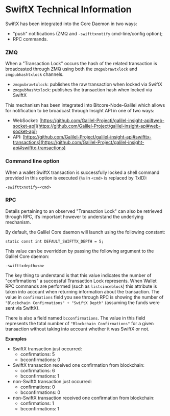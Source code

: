 # SwiftX Technical Information

SwiftX has been integrated into the Core Daemon in two ways:

* "push" notifications (ZMQ and `-swifttxnotify` cmd-line/config option);
* RPC commands.

### ZMQ

When a "Transaction Lock" occurs the hash of the related transaction is
broadcasted through ZMQ using both the `zmqpubrawtxlock` and `zmqpubhashtxlock`
channels.

* `zmqpubrawtxlock`: publishes the raw transaction when locked via SwiftX
* `zmqpubhashtxlock`: publishes the transaction hash when locked via SwiftX

This mechanism has been integrated into Bitcore-Node-Galilel which allows for
notification to be broadcast through Insight API in one of two ways:

* WebSocket: [https://github.com/Galilel-Projecti/galilel-insight-api#web-socket-api](https://github.com/Galilel-Project/galilel-insight-api#web-socket-api) 
* API: [https://github.com/Galilel-Project/galilel-insight-api#swifttx-transactions](https://github.com/Galilel-Project/galilel-insight-api#swifttx-transactions) 

### Command line option

When a wallet SwiftX transaction is successfully locked a shell command
provided in this option is executed (`%s` in `<cmd>` is replaced by TxID):

```
-swifttxnotify=<cmd>
```

### RPC

Details pertaining to an observed "Transaction Lock" can also be retrieved
through RPC, it’s important however to understand the underlying mechanism.

By default, the Galilel Core daemon will launch using the following constant:

```
static const int DEFAULT_SWIFTTX_DEPTH = 5;
```

This value can be overridden by passing the following argument to the Galilel
Core daemon:

```
-swifttxdepth=<n>
```

The key thing to understand is that this value indicates the number of
"confirmations" a successful Transaction Lock represents. When Wallet RPC
commands are performed (such as `listsinceblock`) this attribute is taken into
account when returning information about the transaction. The value in
`confirmations` field you see through RPC is showing the number of
`"Blockchain Confirmations" + "SwiftX Depth"` (assuming the funds were sent via
SwiftX).

There is also a field named `bcconfirmations`. The value in this field
represents the total number of `"Blockchain Confirmations"` for a given
transaction without taking into account whether it was SwiftX or not.

**Examples**

* SwiftX transaction just occurred:
  * confirmations: 5
  * bcconfirmations: 0
* SwiftX transaction received one confirmation from blockchain:
  * confirmations: 6
  * bcconfirmations: 1
* non-SwiftX transaction just occurred:
  * confirmations: 0
  * bcconfirmations: 0
* non-SwiftX transaction received one confirmation from blockchain:
  * confirmations: 1
  * bcconfirmations: 1
